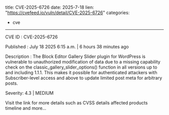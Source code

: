  
title: CVE-2025-6726
date: 2025-7-18
lien: "https://cvefeed.io/vuln/detail/CVE-2025-6726"
categories:
  - cve
---

CVE ID : CVE-2025-6726

Published :  July 18
2025
6:15 a.m. | 6 hours
38 minutes ago

Description : The Block Editor Gallery Slider plugin for WordPress is vulnerable to unauthorized modification of data due to a missing capability check on the classic_gallery_slider_options() function in all versions up to
and including
1.1.1. This makes it possible for authenticated attackers
with Subscriber-level access and above
to update limited post meta for arbitrary posts.

Severity: 4.3 | MEDIUM

Visit the link for more details
such as CVSS details
affected products
timeline
and more...
